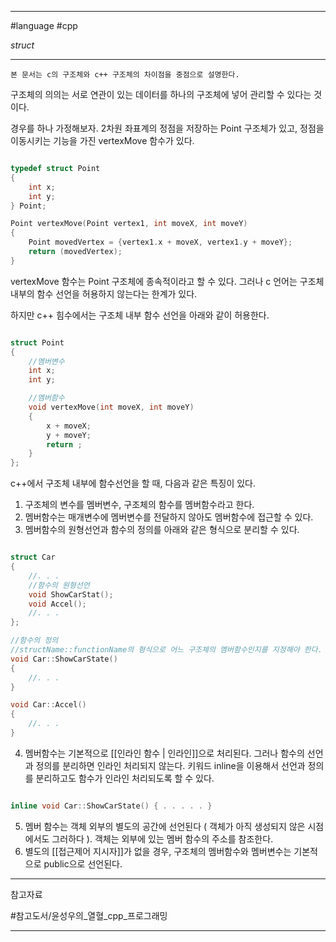 
---

#language #cpp 

*struct*

---

	본 문서는 c의 구조체와 c++ 구조체의 차이점을 중점으로 설명한다.

구조체의 의의는 서로 연관이 있는 데이터를 하나의 구조체에 넣어 관리할 수 있다는 것이다.

경우를 하나 가정해보자.
2차원 좌표계의 정점을 저장하는 Point 구조체가 있고, 정점을 이동시키는 기능을 가진 vertexMove 함수가 있다.

~~~c

typedef struct Point
{
	int x;
	int y;
} Point;

Point vertexMove(Point vertex1, int moveX, int moveY)
{
	Point movedVertex = {vertex1.x + moveX, vertex1.y + moveY};
	return (movedVertex);
}

~~~

vertexMove 함수는 Point 구조체에 종속적이라고 할 수 있다. 그러나 c 언어는 구조체 내부의 함수 선언을 허용하지 않는다는 한계가 있다.

하지만 c++ 힘수에서는 구조체 내부 함수 선언을 아래와 같이 허용한다.

~~~cpp

struct Point
{
	//멤버변수
	int x;
	int y;

	//멤버함수
	void vertexMove(int moveX, int moveY)
	{
		x + moveX;
		y + moveY;
		return ;
	}
};

~~~

c++에서 구조체 내부에 함수선언을 할 때, 다음과 같은 특징이 있다.

1. 구조체의 변수를 멤버변수, 구조체의 함수를 멤버함수라고 한다.
2. 멤버함수는 매개변수에 멤버변수를 전달하지 않아도 멤버함수에 접근할 수 있다.
3. 멤버함수의 원형선언과 함수의 정의를 아래와 같은 형식으로 분리할 수 있다.

~~~cpp

struct Car
{
	//. . .
	//함수의 원형선언
	void ShowCarStat();
	void Accel();
	//. . .
};

//함수의 정의
//structName::functionName의 형식으로 어느 구조체의 멤버함수인지를 지정해야 한다.
void Car::ShowCarState()
{
	//. . .
}

void Car::Accel()
{
	//. . .
}

~~~

4. 멤버함수는 기본적으로 [[인라인 함수 | 인라인]]으로 처리된다. 그러나 함수의 선언과 정의를 분리하면 인라인 처리되지 않는다. 키워드 inline을 이용해서 선언과 정의를 분리하고도 함수가 인라인 처리되도록 할 수 있다.

~~~cpp

inline void Car::ShowCarState() { . . . . . }

~~~

5. 멤버 함수는 객체 외부의 별도의 공간에 선언된다 ( 객체가 아직 생성되지 않은 시점에서도 그러하다 ). 객체는 외부에 있는 멤버 함수의 주소를 참조한다.
6. 별도의 [[접근제어 지시자]]가 없을 경우, 구조체의 멤버함수와 멤버변수는 기본적으로 public으로 선언된다.

---

참고자료

#참고도서/윤성우의_열혈_cpp_프로그래밍

---